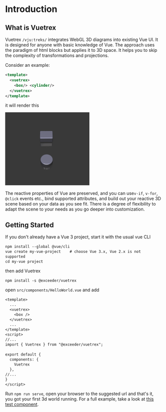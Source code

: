 # Introduction

## What is Vuetrex
Vuetrex `/vju:treks/` integrates WebGL 3D diagrams into existing Vue UI. It is designed for anyone
with basic knowledge of Vue. The approach uses the paradigm of html blocks but applies it to 3D space.
It helps you to skip the complexity of transformations and projections.

Consider an example:

```xml
<template>
  <vuetrex>
    <box/> <cylinder/>
  </vuetrex>
</template>
```

it will render this

![EXAMPLE 1](../screen1.png)

The reactive properties of Vue are preserved, and you can use`v-if`, `v-for`, `@click` events etc., bind
supported attributes, and build out your reactive 3D scene based on your data as you see fit. There is
a degree of flexibility to adapt the scene to your needs as you go deeper into customization.

## Getting Started

If you don't already have a Vue 3 project, start it with the usual vue CLI

```
npm install --global @vue/cli
vue create my-vue-project    # choose Vue 3.x, Vue 2.x is not supported
cd my-vue project
```
then add Vuetrex
```
npm install -s @exceeder/vuetrex
```
open `src/components/HelloWorld.vue` and add

```vue
<template>
  ...
  <vuetrex>
    <box />
  </vuetrex>
  ...
</template>
<script>
//...
import { Vuetrex } from "@exceeder/vuetrex";

export default {
  components: {
    Vuetrex
  },
//...
}
</script> 
```
Run `npm run serve`, open your browser to the suggested url and that's it, you got your first 3d world running.
For a full example, take a look at [this test component](../tests/esm-module/TestApp.vue).

